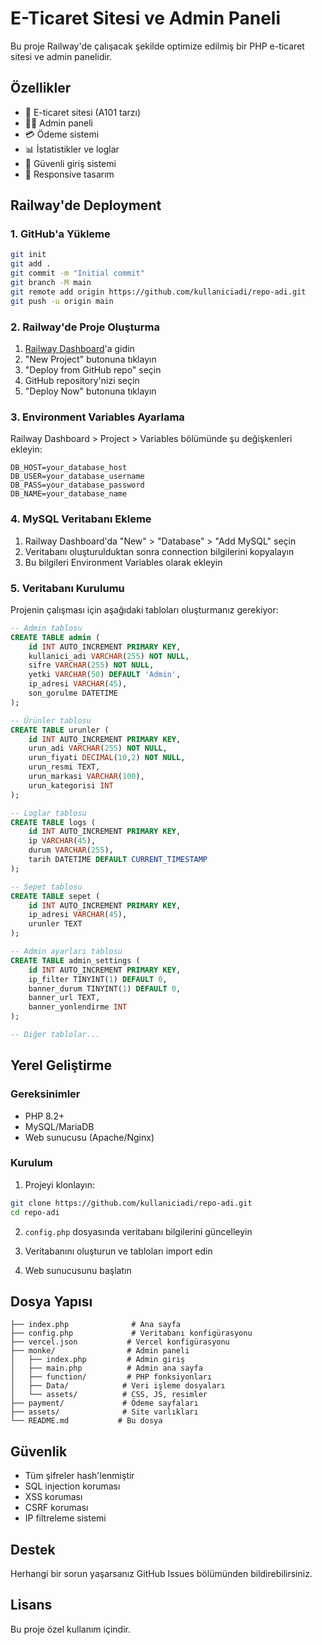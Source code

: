 # E-Ticaret Sitesi ve Admin Paneli

Bu proje Railway'de çalışacak şekilde optimize edilmiş bir PHP e-ticaret sitesi ve admin panelidir.

## Özellikler

- 🛒 E-ticaret sitesi (A101 tarzı)
- 👨‍💼 Admin paneli
- 💳 Ödeme sistemi
- 📊 İstatistikler ve loglar
- 🔐 Güvenli giriş sistemi
- 📱 Responsive tasarım

## Railway'de Deployment

### 1. GitHub'a Yükleme

```bash
git init
git add .
git commit -m "Initial commit"
git branch -M main
git remote add origin https://github.com/kullaniciadi/repo-adi.git
git push -u origin main
```

### 2. Railway'de Proje Oluşturma

1. [Railway Dashboard](https://railway.app/dashboard)'a gidin
2. "New Project" butonuna tıklayın
3. "Deploy from GitHub repo" seçin
4. GitHub repository'nizi seçin
5. "Deploy Now" butonuna tıklayın

### 3. Environment Variables Ayarlama

Railway Dashboard > Project > Variables bölümünde şu değişkenleri ekleyin:

```
DB_HOST=your_database_host
DB_USER=your_database_username
DB_PASS=your_database_password
DB_NAME=your_database_name
```

### 4. MySQL Veritabanı Ekleme

1. Railway Dashboard'da "New" > "Database" > "Add MySQL" seçin
2. Veritabanı oluşturulduktan sonra connection bilgilerini kopyalayın
3. Bu bilgileri Environment Variables olarak ekleyin

### 5. Veritabanı Kurulumu

Projenin çalışması için aşağıdaki tabloları oluşturmanız gerekiyor:

```sql
-- Admin tablosu
CREATE TABLE admin (
    id INT AUTO_INCREMENT PRIMARY KEY,
    kullanici_adi VARCHAR(255) NOT NULL,
    sifre VARCHAR(255) NOT NULL,
    yetki VARCHAR(50) DEFAULT 'Admin',
    ip_adresi VARCHAR(45),
    son_gorulme DATETIME
);

-- Ürünler tablosu
CREATE TABLE urunler (
    id INT AUTO_INCREMENT PRIMARY KEY,
    urun_adi VARCHAR(255) NOT NULL,
    urun_fiyati DECIMAL(10,2) NOT NULL,
    urun_resmi TEXT,
    urun_markasi VARCHAR(100),
    urun_kategorisi INT
);

-- Loglar tablosu
CREATE TABLE logs (
    id INT AUTO_INCREMENT PRIMARY KEY,
    ip VARCHAR(45),
    durum VARCHAR(255),
    tarih DATETIME DEFAULT CURRENT_TIMESTAMP
);

-- Sepet tablosu
CREATE TABLE sepet (
    id INT AUTO_INCREMENT PRIMARY KEY,
    ip_adresi VARCHAR(45),
    urunler TEXT
);

-- Admin ayarları tablosu
CREATE TABLE admin_settings (
    id INT AUTO_INCREMENT PRIMARY KEY,
    ip_filter TINYINT(1) DEFAULT 0,
    banner_durum TINYINT(1) DEFAULT 0,
    banner_url TEXT,
    banner_yonlendirme INT
);

-- Diğer tablolar...
```

## Yerel Geliştirme

### Gereksinimler

- PHP 8.2+
- MySQL/MariaDB
- Web sunucusu (Apache/Nginx)

### Kurulum

1. Projeyi klonlayın:
```bash
git clone https://github.com/kullaniciadi/repo-adi.git
cd repo-adi
```

2. `config.php` dosyasında veritabanı bilgilerini güncelleyin

3. Veritabanını oluşturun ve tabloları import edin

4. Web sunucusunu başlatın

## Dosya Yapısı

```
├── index.php              # Ana sayfa
├── config.php             # Veritabanı konfigürasyonu
├── vercel.json           # Vercel konfigürasyonu
├── monke/                # Admin paneli
│   ├── index.php         # Admin giriş
│   ├── main.php          # Admin ana sayfa
│   ├── function/         # PHP fonksiyonları
│   ├── Data/            # Veri işleme dosyaları
│   └── assets/          # CSS, JS, resimler
├── payment/             # Ödeme sayfaları
├── assets/              # Site varlıkları
└── README.md           # Bu dosya
```

## Güvenlik

- Tüm şifreler hash'lenmiştir
- SQL injection koruması
- XSS koruması
- CSRF koruması
- IP filtreleme sistemi

## Destek

Herhangi bir sorun yaşarsanız GitHub Issues bölümünden bildirebilirsiniz.

## Lisans

Bu proje özel kullanım içindir.
